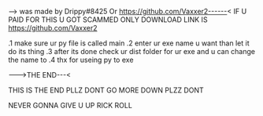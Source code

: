--> was made by Drippy#8425 Or https://github.com/Vaxxer2------<
IF U PAID FOR THIS U GOT SCAMMED ONLY DOWNLOAD LINK IS  https://github.com/Vaxxer2

.1 make sure ur py file is called main
.2 enter ur exe name u want than let it do its thing
.3 after its done check ur dist folder for ur exe and u can change the name to
.4 thx for useing py to exe 

--->THE END---<























THIS IS THE END PLLZ DONT GO MORE DOWN PLZZ DONT



















NEVER GONNA GIVE U UP RICK ROLL
